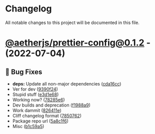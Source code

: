 # Changelog
All notable changes to this project will be documented in this file.

# [@aetherjs/prettier-config@0.1.2](https://github.com/aether-development/utilities/compare/@aetherjs/prettier-config@0.0.3...@aetherjs/prettier-config@0.1.2) - (2022-07-04)

## 🐛 Bug Fixes

- **deps:** Update all non-major dependencies ([cda16cc](https://github.com/aether-development/utilities/commit/cda16cc5c643b609a220a2a83a2d2343eb034486))
- Ver for dev ([9390f24](https://github.com/aether-development/utilities/commit/9390f24be7930f2770bfbb0c7dabd55ef293171f))
- Stupid stuff ([e3d1e68](https://github.com/aether-development/utilities/commit/e3d1e6840b679c76a9c9c6acfb97c2e87b0c9e41))
- Working now? ([78285e6](https://github.com/aether-development/utilities/commit/78285e6cfd8634102db86b7b853f0b977d4e73e5))
- Dev builds and deprecation ([f1988a9](https://github.com/aether-development/utilities/commit/f1988a9b3fdd1a36a50f6f4afaa473dddbfd261e))
- Work dammit ([826411e](https://github.com/aether-development/utilities/commit/826411ed9ba11c2dd68b47d9cb83890884b63540))
- Cliff changelog format ([7850762](https://github.com/aether-development/utilities/commit/78507622373cb0cb0fbcadf9e26ab824de30864b))
- Package repo url ([5a8c1f6](https://github.com/aether-development/utilities/commit/5a8c1f63429cb4bd34e3b25de6ec061f89c7d195))
- Misc ([b1c59a5](https://github.com/aether-development/utilities/commit/b1c59a563d0172d9784d155a693dcbef5b64e916))

